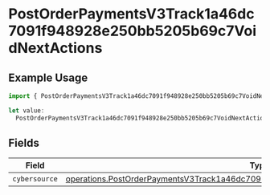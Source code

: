 # PostOrderPaymentsV3Track1a46dc7091f948928e250bb5205b69c7VoidNextActions

## Example Usage

```typescript
import { PostOrderPaymentsV3Track1a46dc7091f948928e250bb5205b69c7VoidNextActions } from "@dhaba/safepay-ts/models/operations";

let value:
  PostOrderPaymentsV3Track1a46dc7091f948928e250bb5205b69c7VoidNextActions = {};
```

## Fields

| Field                                                                                                                                                                                    | Type                                                                                                                                                                                     | Required                                                                                                                                                                                 | Description                                                                                                                                                                              |
| ---------------------------------------------------------------------------------------------------------------------------------------------------------------------------------------- | ---------------------------------------------------------------------------------------------------------------------------------------------------------------------------------------- | ---------------------------------------------------------------------------------------------------------------------------------------------------------------------------------------- | ---------------------------------------------------------------------------------------------------------------------------------------------------------------------------------------- |
| `cybersource`                                                                                                                                                                            | [operations.PostOrderPaymentsV3Track1a46dc7091f948928e250bb5205b69c7VoidCYBERSOURCE](../../models/operations/postorderpaymentsv3track1a46dc7091f948928e250bb5205b69c7voidcybersource.md) | :heavy_minus_sign:                                                                                                                                                                       | N/A                                                                                                                                                                                      |